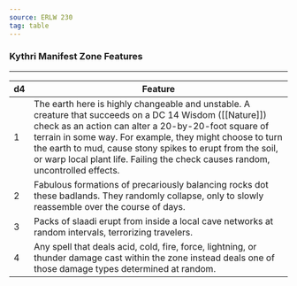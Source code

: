 ```yaml
---
source: ERLW 230
tag: table
---
```


### Kythri Manifest Zone Features
---
|d4|Feature|
|----|------------|
|1|The earth here is highly changeable and unstable. A creature that succeeds on a DC 14 Wisdom ([[Nature]]) check as an action can alter a 20-by-20-foot square of terrain in some way. For example, they might choose to turn the earth to mud, cause stony spikes to erupt from the soil, or warp local plant life. Failing the check causes random, uncontrolled effects.|
|2|Fabulous formations of precariously balancing rocks dot these badlands. They randomly collapse, only to slowly reassemble over the course of days.|
|3|Packs of slaadi erupt from inside a local cave networks at random intervals, terrorizing travelers.|
|4|Any spell that deals acid, cold, fire, force, lightning, or thunder damage cast within the zone instead deals one of those damage types determined at random.|
